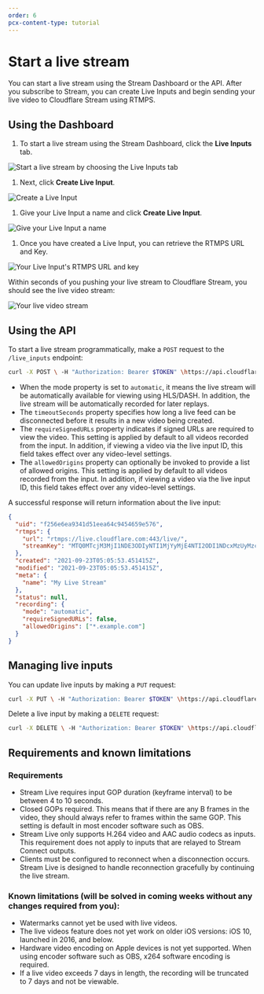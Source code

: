 ```yaml
---
order: 6
pcx-content-type: tutorial
---
```


# Start a live stream

You can start a live stream using the Stream Dashboard or the API. After you subscribe to Stream, you can create Live Inputs and begin sending your live video to Cloudflare Stream using RTMPS.

## Using the Dashboard

1. To start a live stream using the Stream Dashboard, click the **Live Inputs** tab.

  ![Start a live stream by choosing the Live Inputs tab](./live-inputs-dash.png)

1. Next, click **Create Live Input**.

  ![Create a Live Input](./create-live-input.png)

1. Give your Live Input a name and click **Create Live Input**.

  ![Give your Live Input a name](./live-input-name.png)

1. Once you have created a Live Input, you can retrieve the RTMPS URL and Key.

  ![Your Live Input's RTMPS URL and key](./rtmps-key.png)

Within seconds of you pushing your live stream to Cloudflare Stream, you should see the live video stream:

![Your live video stream](./live-video-stream.png)

## Using the API

To start a live stream programmatically, make a `POST` request to the `/live_inputs` endpoint:

```bash
curl -X POST \ -H "Authorization: Bearer $TOKEN" \https://api.cloudflare.com/client/v4/accounts/$ACCOUNT/stream/live_inputs \--data '{"meta": {"name":"test stream 1"},"recording": { "mode": "automatic", "timeoutSeconds": 10, "requireSignedURLs": false, "allowedOrigins": ["*.example.com"] }}'
```

* When the mode property is set to `automatic`, it means the live stream will be automatically available for viewing using HLS/DASH. In addition, the live stream will be automatically recorded for later replays.
* The `timeoutSeconds` property specifies how long a live feed can be disconnected before it results in a new video being created.
* The `requireSignedURLs` property indicates if signed URLs are required to view the video. This setting is applied by default to all videos recorded from the input. In addition, if viewing a video via the live input ID, this field takes effect over any video-level settings.
* The `allowedOrigins` property can optionally be invoked to provide a list of allowed origins. This setting is applied by default to all videos recorded from the input. In addition, if viewing a video via the live input ID, this field takes effect over any video-level settings.

A successful response will return information about the live input:

```json
{
  "uid": "f256e6ea9341d51eea64c9454659e576",
  "rtmps": {
    "url": "rtmps://live.cloudflare.com:443/live/",
    "streamKey": "MTQ0MTcjM3MjI1NDE3ODIyNTI1MjYyMjE4NTI2ODI1NDcxMzUyMzcf256e6ea9351d51eea64c9454659e576"
  },
  "created": "2021-09-23T05:05:53.451415Z",
  "modified": "2021-09-23T05:05:53.451415Z",
  "meta": {
    "name": "My Live Stream"
  },
  "status": null,
  "recording": {
    "mode": "automatic",
    "requireSignedURLs": false,
    "allowedOrigins": ["*.example.com"]
  }
}
```

## Managing live inputs

You can update live inputs by making a `PUT` request:

```bash
curl -X PUT \ -H "Authorization: Bearer $TOKEN" \https://api.cloudflare.com/client/v4/accounts/$ACCOUNT/stream/live_inputs/:input_id \--data '{"meta": {"name":"test stream 1"},"recording": { "mode": "automatic", "timeoutSeconds": 10 }}'
```

Delete a live input by making a `DELETE` request:

```bash
curl -X DELETE \ -H "Authorization: Bearer $TOKEN" \https://api.cloudflare.com/client/v4/accounts/$ACCOUNT/stream/live_inputs/:input_id
```

## Requirements and known limitations 

### Requirements

* Stream Live requires input GOP duration (keyframe interval) to be between 4 to 10 seconds.
* Closed GOPs required. This means that if there are any B frames in the video, they should always refer to frames within the same GOP. This setting is default in most encoder software such as OBS.
* Stream Live only supports H.264 video and AAC audio codecs as inputs. This requirement does not apply to inputs that are relayed to Stream Connect outputs.
* Clients must be configured to reconnect when a disconnection occurs. Stream Live is designed to handle reconnection gracefully by continuing the live stream.

### Known limitations (will be solved in coming weeks without any changes required from you): 

* Watermarks cannot yet be used with live videos.
* The live videos feature does not yet work on older iOS versions: iOS 10, launched in 2016, and below.
* Hardware video encoding on Apple devices is not yet supported. When using encoder software such as OBS, x264 software encoding is required.
* If a live video exceeds 7 days in length, the recording will be truncated to 7 days and not be viewable.
